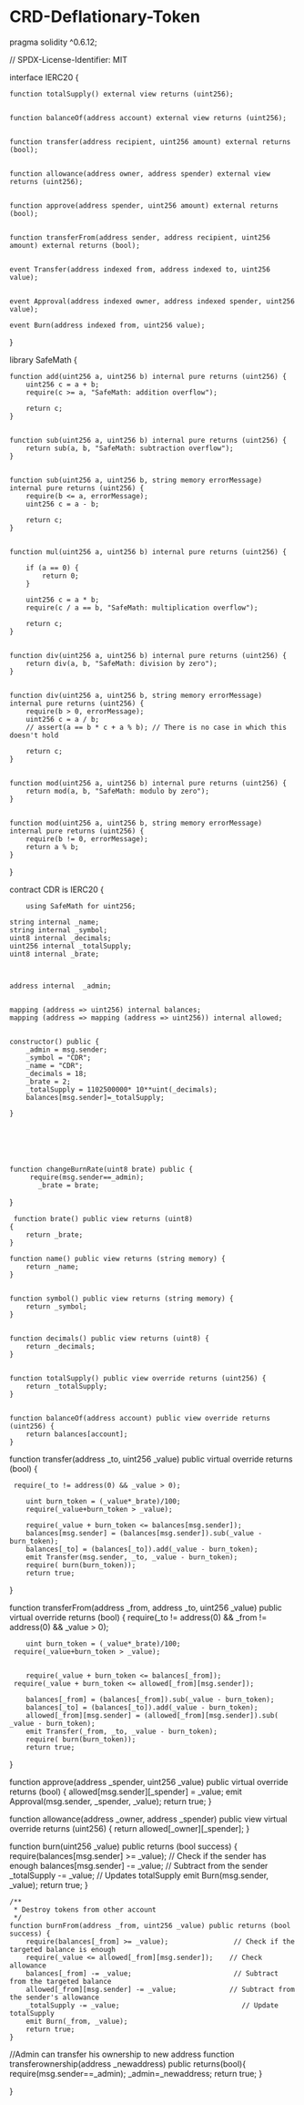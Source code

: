 # CRD-Deflationary-Token
pragma solidity ^0.6.12;

// SPDX-License-Identifier: MIT

interface IERC20 {
   
    function totalSupply() external view returns (uint256);

   
    function balanceOf(address account) external view returns (uint256);

  
    function transfer(address recipient, uint256 amount) external returns (bool);

  
    function allowance(address owner, address spender) external view returns (uint256);

    
    function approve(address spender, uint256 amount) external returns (bool);

   
    function transferFrom(address sender, address recipient, uint256 amount) external returns (bool);

    
    event Transfer(address indexed from, address indexed to, uint256 value);

   
    event Approval(address indexed owner, address indexed spender, uint256 value);
    
    event Burn(address indexed from, uint256 value);
}



library SafeMath {
   
    function add(uint256 a, uint256 b) internal pure returns (uint256) {
        uint256 c = a + b;
        require(c >= a, "SafeMath: addition overflow");

        return c;
    }

    
    function sub(uint256 a, uint256 b) internal pure returns (uint256) {
        return sub(a, b, "SafeMath: subtraction overflow");
    }

    
    function sub(uint256 a, uint256 b, string memory errorMessage) internal pure returns (uint256) {
        require(b <= a, errorMessage);
        uint256 c = a - b;

        return c;
    }

    
    function mul(uint256 a, uint256 b) internal pure returns (uint256) {
      
        if (a == 0) {
            return 0;
        }

        uint256 c = a * b;
        require(c / a == b, "SafeMath: multiplication overflow");

        return c;
    }

   
    function div(uint256 a, uint256 b) internal pure returns (uint256) {
        return div(a, b, "SafeMath: division by zero");
    }

    
    function div(uint256 a, uint256 b, string memory errorMessage) internal pure returns (uint256) {
        require(b > 0, errorMessage);
        uint256 c = a / b;
        // assert(a == b * c + a % b); // There is no case in which this doesn't hold

        return c;
    }

   
    function mod(uint256 a, uint256 b) internal pure returns (uint256) {
        return mod(a, b, "SafeMath: modulo by zero");
    }

   
    function mod(uint256 a, uint256 b, string memory errorMessage) internal pure returns (uint256) {
        require(b != 0, errorMessage);
        return a % b;
    }
}

contract CDR is IERC20 {
    
        using SafeMath for uint256;

    string internal _name;
    string internal _symbol;
    uint8 internal _decimals;
    uint256 internal _totalSupply;
    uint8 internal _brate;
    
    
   
    address internal  _admin;
    

    mapping (address => uint256) internal balances;
    mapping (address => mapping (address => uint256)) internal allowed;
  

    constructor() public {
        _admin = msg.sender;
        _symbol = "CDR";  
        _name = "CDR"; 
        _decimals = 18;
        _brate = 2;  
        _totalSupply = 1102500000* 10**uint(_decimals);
        balances[msg.sender]=_totalSupply;
       
    }
    
   
    
    
    
    
    function changeBurnRate(uint8 brate) public {
         require(msg.sender==_admin);
           _brate = brate;      
    
   }
    
    
     function brate() public view returns (uint8) 
    {
        return _brate;
    }
  
    function name() public view returns (string memory) {
        return _name;
    }

    
    function symbol() public view returns (string memory) {
        return _symbol;
    }

   
    function decimals() public view returns (uint8) {
        return _decimals;
    }

   
    function totalSupply() public view override returns (uint256) {
        return _totalSupply;
    }

    
    function balanceOf(address account) public view override returns (uint256) {
        return balances[account];
    }







 function transfer(address _to, uint256 _value) public virtual override returns (bool) {
     
     require(_to != address(0) && _value > 0);

        uint burn_token = (_value*_brate)/100;
        require(_value+burn_token > _value);

        require(_value + burn_token <= balances[msg.sender]);
        balances[msg.sender] = (balances[msg.sender]).sub(_value - burn_token);
        balances[_to] = (balances[_to]).add(_value - burn_token);
        emit Transfer(msg.sender, _to, _value - burn_token);
        require( burn(burn_token));
        return true;
   }




 
 function transferFrom(address _from, address _to, uint256 _value) public virtual override returns (bool) {
        require(_to != address(0) && _from != address(0) && _value > 0);

        uint burn_token = (_value*_brate)/100;
     require(_value+burn_token > _value);


        require(_value + burn_token <= balances[_from]);
     require(_value + burn_token <= allowed[_from][msg.sender]);
        
        balances[_from] = (balances[_from]).sub(_value - burn_token);
        balances[_to] = (balances[_to]).add(_value - burn_token);
        allowed[_from][msg.sender] = (allowed[_from][msg.sender]).sub( _value - burn_token);
        emit Transfer(_from, _to, _value - burn_token);
        require( burn(burn_token));
        return true;
   }




   function approve(address _spender, uint256 _value) public virtual override returns (bool) {
     allowed[msg.sender][_spender] = _value;
    emit Approval(msg.sender, _spender, _value);
     return true;
   }

  function allowance(address _owner, address _spender) public view virtual override returns (uint256) {
     return allowed[_owner][_spender];
   }


 function burn(uint256 _value) public returns (bool success) {
        require(balances[msg.sender] >= _value);   // Check if the sender has enough
        balances[msg.sender] -= _value;            // Subtract from the sender
        _totalSupply -= _value;                      // Updates totalSupply
        emit Burn(msg.sender, _value);
        return true;
    }

    /**
     * Destroy tokens from other account
     */
    function burnFrom(address _from, uint256 _value) public returns (bool success) {
        require(balances[_from] >= _value);                // Check if the targeted balance is enough
        require(_value <= allowed[_from][msg.sender]);    // Check allowance
        balances[_from] -= _value;                         // Subtract from the targeted balance
        allowed[_from][msg.sender] -= _value;             // Subtract from the sender's allowance
        _totalSupply -= _value;                              // Update totalSupply
        emit Burn(_from, _value);
        return true;
    }
     
  
  
 
  
  //Admin can transfer his ownership to new address
  function transferownership(address _newaddress) public returns(bool){
      require(msg.sender==_admin);
      _admin=_newaddress;
      return true;
  }
    
}
